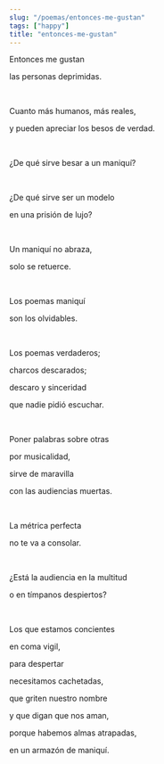 ```yaml
---
slug: "/poemas/entonces-me-gustan"
tags: ["happy"]
title: "entonces-me-gustan"
---
```

Entonces me gustan

las personas deprimidas.

&nbsp;

Cuanto más humanos, más reales,

y pueden apreciar los besos de verdad.

&nbsp;

¿De qué sirve besar a un maniquí?

&nbsp;

¿De qué sirve ser un modelo

en una prisión de lujo?

&nbsp;

Un maniquí no abraza,

solo se retuerce.

&nbsp;

Los poemas maniquí

son los olvidables.

&nbsp;

Los poemas verdaderos;

charcos descarados;

descaro y sinceridad

que nadie pidió escuchar.

&nbsp;

Poner palabras sobre otras

por musicalidad,

sirve de maravilla

con las audiencias muertas.

&nbsp;

La métrica perfecta

no te va a consolar.

&nbsp;

¿Está la audiencia en la multitud

o en tímpanos despiertos?

&nbsp;

Los que estamos concientes

en coma vigil,

para despertar

necesitamos cachetadas,

que griten nuestro nombre

y que digan que nos aman,

porque habemos almas atrapadas,

en un armazón de maniquí.